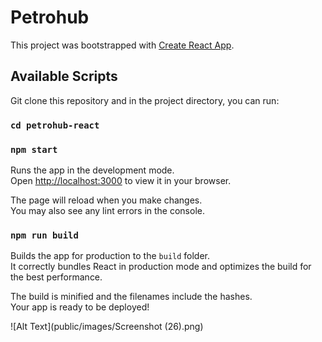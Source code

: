 # Petrohub

This project was bootstrapped with [Create React App](https://github.com/facebook/create-react-app).

## Available Scripts

Git clone this repository and in the project directory, you can run:

### `cd petrohub-react`

### `npm start`

Runs the app in the development mode.\
Open [http://localhost:3000](http://localhost:3000) to view it in your browser.

The page will reload when you make changes.\
You may also see any lint errors in the console.

### `npm run build`

Builds the app for production to the `build` folder.\
It correctly bundles React in production mode and optimizes the build for the best performance.

The build is minified and the filenames include the hashes.\
Your app is ready to be deployed!

![Alt Text](public/images/Screenshot (26).png)
